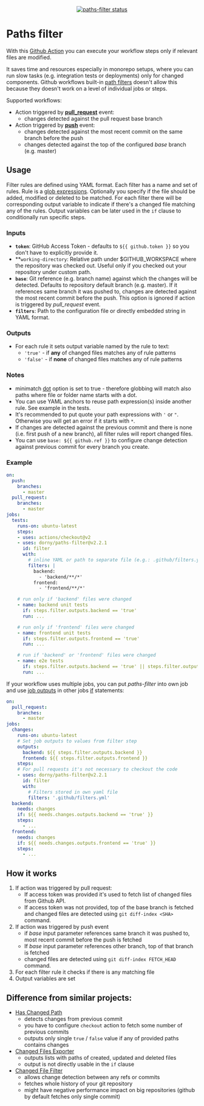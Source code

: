 <p align="center">
  <a href="https://github.com/dorny/paths-filter/actions"><img alt="paths-filter status" src="https://github.com/dorny/paths-filter/workflows/Build/badge.svg"></a>
</p>

# Paths filter

With this [Github Action](https://github.com/features/actions) you can execute your workflow steps only if relevant files are modified.

It saves time and resources especially in monorepo setups, where you can run slow tasks (e.g. integration tests or deployments) only for changed components.
Github workflows built-in [path filters](https://help.github.com/en/actions/reference/workflow-syntax-for-github-actions#onpushpull_requestpaths)
doesn't allow this because they doesn't work on a level of individual jobs or steps.

Supported workflows:
- Action triggered by **[pull_request](https://help.github.com/en/actions/reference/events-that-trigger-workflows#pull-request-event-pull_request)** event:
  - changes detected against the pull request base branch
- Action triggered by **[push](https://help.github.com/en/actions/reference/events-that-trigger-workflows#push-event-push)** event:
  - changes detected against the most recent commit on the same branch before the push
  - changes detected against the top of the configured *base* branch (e.g. master)

## Usage

Filter rules are defined using YAML format.
Each filter has a name and set of rules.
Rule is a [glob expressions](https://github.com/isaacs/minimatch).
Optionally you specify if the file should be added, modified or deleted to be matched.
For each filter there will be corresponding output variable to indicate if there's a changed file matching any of the rules.
Output variables can be later used in the `if` clause to conditionally run specific steps.

### Inputs
- **`token`**: GitHub Access Token - defaults to `${{ github.token }}` so you don't have to explicitly provide it.
- **`working-directory`: Relative path under $GITHUB_WORKSPACE where the repository was checked out. Useful only if you checked out your repository under custom path.
- **`base`**: Git reference (e.g. branch name) against which the changes will be detected. Defaults to repository default branch (e.g. master).
              If it references same branch it was pushed to, changes are detected against the most recent commit before the push.
              This option is ignored if action is triggered by *pull_request* event.
- **`filters`**: Path to the configuration file or directly embedded string in YAML format.

### Outputs
- For each rule it sets output variable named by the rule to text:
   - `'true'` - if **any** of changed files matches any of rule patterns
   - `'false'` - if **none** of changed files matches any of rule patterns

### Notes
- minimatch [dot](https://www.npmjs.com/package/minimatch#dot) option is set to true - therefore
  globbing will match also paths where file or folder name starts with a dot.
- You can use YAML anchors to reuse path expression(s) inside another rule. See example in the tests.
- It's recommended to put quote your path expressions with `'` or `"`. Otherwise you will get an error if it starts with `*`.
- If changes are detected against the previous commit and there is none (i.e. first push of a new branch), all filter rules will report changed files.
- You can use `base: ${{ github.ref }}` to configure change detection against previous commit for every branch you create.

### Example
```yaml
on:
  push:
    branches:
      - master
  pull_request:
    branches:
      - master
jobs:
  tests:
    runs-on: ubuntu-latest
    steps:
    - uses: actions/checkout@v2
    - uses: dorny/paths-filter@v2.2.1
      id: filter
      with:
        # inline YAML or path to separate file (e.g.: .github/filters.yaml)
        filters: |
          backend:
            - 'backend/**/*'
          frontend:
            - 'frontend/**/*'

    # run only if 'backend' files were changed
    - name: backend unit tests
      if: steps.filter.outputs.backend == 'true'
      run: ...

    # run only if 'frontend' files were changed
    - name: frontend unit tests
      if: steps.filter.outputs.frontend == 'true'
      run: ...

    # run if 'backend' or 'frontend' files were changed
    - name: e2e tests
      if: steps.filter.outputs.backend == 'true' || steps.filter.outputs.frontend == 'true'
      run: ...
```

If your workflow uses multiple jobs, you can put *paths-filter* into own job and use
[job outputs](https://help.github.com/en/actions/reference/workflow-syntax-for-github-actions#jobsjobs_idoutputs)
in other jobs [if](https://help.github.com/en/actions/reference/workflow-syntax-for-github-actions#jobsjob_idif) statements:
```yml
on:
  pull_request:
    branches:
      - master
jobs:
  changes:
    runs-on: ubuntu-latest
    # Set job outputs to values from filter step
    outputs:
      backend: ${{ steps.filter.outputs.backend }}
      frontend: ${{ steps.filter.outputs.frontend }}
    steps:
    # For pull requests it's not necessary to checkout the code
    - uses: dorny/paths-filter@v2.2.1
      id: filter
      with:
        # Filters stored in own yaml file
        filters: '.github/filters.yml'
  backend:
    needs: changes
    if: ${{ needs.changes.outputs.backend == 'true' }}
    steps:
      - ...
  frontend:
    needs: changes
    if: ${{ needs.changes.outputs.frontend == 'true' }}
    steps:
      - ...
```

## How it works

1. If action was triggered by pull request:
   - If access token was provided it's used to fetch list of changed files from Github API.
   - If access token was not provided, top of the base branch is fetched and changed files are detected using `git diff-index <SHA>` command.
2. If action was triggered by push event
   - if *base* input parameter references same branch it was pushed to, most recent commit before the push is fetched
   - If *base* input parameter references other branch, top of that branch is fetched
   - changed files are detected using `git diff-index FETCH_HEAD` command.
3. For each filter rule it checks if there is any matching file
4. Output variables are set

## Difference from similar projects:

- [Has Changed Path](https://github.com/MarceloPrado/has-changed-path)
  - detects changes from previous commit
  - you have to configure `checkout` action to fetch some number of previous commits
  - outputs only single `true` / `false` value if any of provided paths contains changes
- [Changed Files Exporter](https://github.com/futuratrepadeira/changed-files)
  - outputs lists with paths of created, updated and deleted files
  - output is not directly usable in the `if` clause
- [Changed File Filter](https://github.com/tony84727/changed-file-filter)
  - allows change detection between any refs or commits
  - fetches whole history of your git repository
  - might have negative performance impact on big repositories (github by default fetches only single commit)

